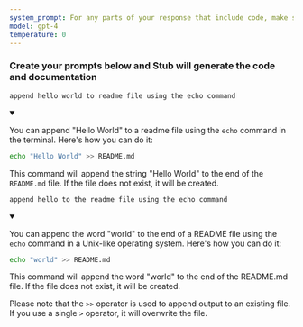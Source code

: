 ```yaml
---
system_prompt: For any parts of your response that include code, make sure to include the filename along with the backtick and the code snippets. For any environment variables, use stubuser and stubpassword as the login. For any commands, auto confirm any prompts on stdin. 
model: gpt-4
temperature: 0
---
```




### Create your prompts below and Stub will generate the code and documentation


```stub
append hello world to readme file using the echo command
```

<details open id="ce809e43e17ff50d7fb0368f2466a936">
<summary></summary>

You can append "Hello World" to a readme file using the `echo` command in the terminal. Here's how you can do it:

```bash
echo "Hello World" >> README.md
```

This command will append the string "Hello World" to the end of the `README.md` file. If the file does not exist, it will be created.
</details>





















```stub
append hello to the readme file using the echo command
```



<details open id="ad37966e0b281ebb4f66f53d1210bb6a">
<summary></summary>

You can append the word "world" to the end of a README file using the `echo` command in a Unix-like operating system. Here's how you can do it:

```bash
echo "world" >> README.md
```

This command will append the word "world" to the end of the README.md file. If the file does not exist, it will be created. 

Please note that the `>>` operator is used to append output to an existing file. If you use a single `>` operator, it will overwrite the file.
</details>

